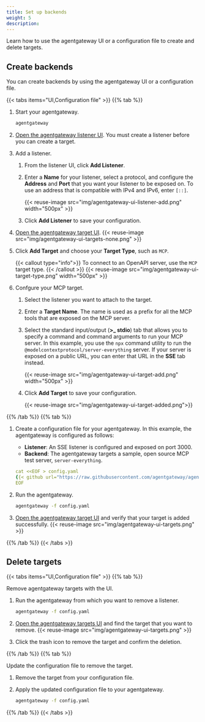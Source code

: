 ```yaml
---
title: Set up backends
weight: 5
description: 
---
```


Learn how to use the agentgateway UI or a configuration file to create and delete targets. 

## Create backends

You can create backends by using the agentgateway UI or a configuration file. 

{{< tabs items="UI,Configuration file" >}}
{{% tab %}}

1. Start your agentgateway. 
   ```sh
   agentgateway
   ```

2. [Open the agentgateway listener UI](http://localhost:19000/ui/listeners/). You must create a listener before you can create a target. 

3. Add a listener. 
   1. From the listener UI, click **Add Listener**. 
   2. Enter a **Name** for your listener, select a protocol, and configure the **Address** and **Port** that you want your listener to be exposed on. To use an address that is compatible with IPv4 and IPv6, enter `[::]`. 
   
      {{< reuse-image src="img/agentgateway-ui-listener-add.png" width="500px" >}}
   
   3. Click **Add Listener** to save your configuration.

4. [Open the agentgateway target UI](http://localhost:19000/ui/targets/). 
   {{< reuse-image src="img/agentgateway-ui-targets-none.png" >}}
   
5. Click **Add Target** and choose your **Target Type**, such as `MCP`. 

   {{< callout type="info">}} 
   To connect to an OpenAPI server, use the `MCP `target type. 
   {{< /callout >}}
   {{< reuse-image src="img/agentgateway-ui-target-type.png" width="500px"  >}}
   
6. Confgure your MCP target. 
   1. Select the listener you want to attach to the target. 
   2. Enter a **Target Name**. The name is used as a prefix for all the MCP tools that are exposed on the MCP server.
   3. Select the standard input/output (**>_ stdio**) tab that allows you to specify a command and command arguments to run your MCP server. In this example, you use the `npx` command utility to run the `@modelcontextprotocol/server-everything` server. If your server is exposed on a public URL, you can enter that URL in the **SSE** tab instead. 
   
      {{< reuse-image src="img/agentgateway-ui-target-add.png" width="500px" >}}
   4. Click **Add Target** to save your configuration. 

      {{< reuse-image src="img/agentgateway-ui-target-added.png">}}


{{% /tab %}}
{{% tab %}}

1. Create a configuration file for your agentgateway. In this example, the agentgateway is configured as follows: 
   * **Listener**: An SSE listener is configured and exposed on port 3000. 
   * **Backend**: The agentgateway targets a sample, open source MCP test server, `server-everything`. 
   ```yaml
   cat <<EOF > config.yaml
   {{< github url="https://raw.githubusercontent.com/agentgateway/agentgateway/refs/heads/main/examples/basic/config.yaml" >}}
   EOF
   ```

2. Run the agentgateway. 
   ```sh
   agentgateway -f config.yaml
   ```

3. [Open the agentgateway target UI](http://localhost:19000/ui/targets/) and verify that your target is added successfully. 
   {{< reuse-image src="img/agentgateway-ui-targets.png" >}}
   
{{% /tab %}}
{{< /tabs >}}


## Delete targets

{{< tabs items="UI,Configuration file" >}}
{{% tab %}}

Remove agentgateway targets with the UI. 

1. Run the agentgateway from which you want to remove a listener. 
   ```sh
   agentgateway -f config.yaml
   ```

2. [Open the agentgateway targets UI](http://localhost:19000/ui/targets/) and find the target that you want to remove. 
   {{< reuse-image src="img/agentgateway-ui-targets.png" >}}

3. Click the trash icon to remove the target and confirm the deletion. 


{{% /tab %}}
{{% tab %}}

Update the configuration file to remove the target.

1. Remove the target from your configuration file. 
2. Apply the updated configuration file to your agentgateway.

   ```sh
   agentgateway -f config.yaml
   ```

{{% /tab %}}
{{< /tabs >}}
